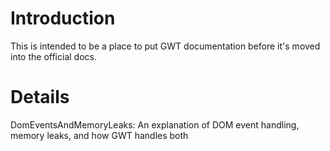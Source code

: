 # Introduction

This is intended to be a place to put GWT documentation before it's moved into the official docs.


# Details

DomEventsAndMemoryLeaks: An explanation of DOM event handling, memory leaks, and how GWT handles both